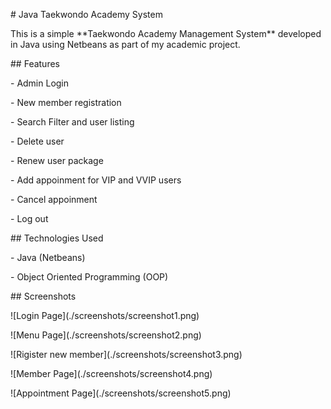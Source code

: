 \# Java Taekwondo Academy System



This is a simple \*\*Taekwondo Academy Management System\*\* developed in Java using Netbeans as part of my academic project.



\## Features



\- Admin Login

\- New member registration

\- Search Filter and user listing

\- Delete user

\- Renew user package

\- Add appoinment for VIP and VVIP users

\- Cancel appoinment

\- Log out



\## Technologies Used



\- Java (Netbeans)

\- Object Oriented Programming (OOP)



\## Screenshots



!\[Login Page](./screenshots/screenshot1.png)

!\[Menu Page](./screenshots/screenshot2.png)

!\[Rigister new member](./screenshots/screenshot3.png)

!\[Member Page](./screenshots/screenshot4.png)

!\[Appointment Page](./screenshots/screenshot5.png)

